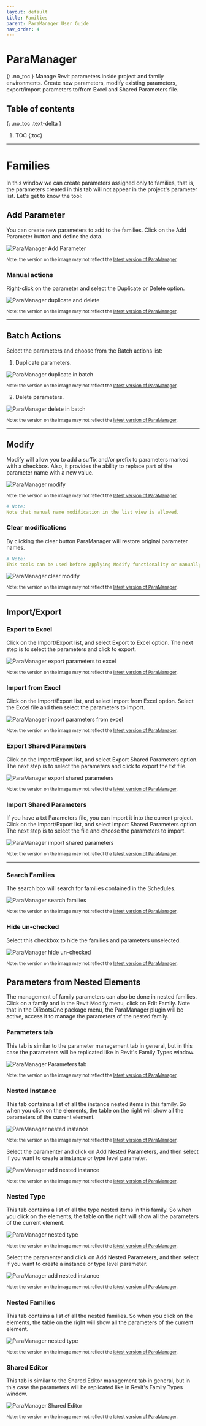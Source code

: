 ```yaml
---
layout: default
title: Families
parent: ParaManager User Guide
nav_order: 4
---
```


# ParaManager
{: .no_toc }
Manage Revit parameters inside project and family environments. Create new parameters, modify existing parameters, export/import parameters to/from Excel and Shared Parameters file.
## Table of contents
{: .no_toc .text-delta }

1. TOC
{:toc}

---

# Families

In this window we can create parameters assigned only to families, that is, the parameters created in this tab will not appear in the project's parameter list.
Let's get to know the tool:

## Add Parameter

You can create new parameters to add to the families. Click on the Add Parameter button and define the data.

![ParaManager Add Parameter](../../assets\images\ParaManager\PM-Fm-AddParameter.gif)

<sub>Note: the version on the image may not reflect the [latest version of ParaManager](https://diroots.com/revit-plugins/manage-revit-parameters-in-projects-and-families-with-paramanager/).</sub>

### Manual actions

Right-click on the parameter and select the Duplicate or Delete option.

![ParaManager duplicate and delete](../../assets\images\ParaManager\PM-Fm-DuplicateDelete.gif)

<sub>Note: the version on the image may not reflect the [latest version of ParaManager](https://diroots.com/revit-plugins/manage-revit-parameters-in-projects-and-families-with-paramanager/).</sub>

---

## Batch Actions

Select the parameters and choose from the Batch actions list:

1. Duplicate parameters.

![ParaManager duplicate in batch](../../assets\images\ParaManager\PM-Fm-DuplicateBatch.gif)

<sub>Note: the version on the image may not reflect the [latest version of ParaManager](https://diroots.com/revit-plugins/manage-revit-parameters-in-projects-and-families-with-paramanager/).</sub>

2. Delete parameters.

![ParaManager delete in batch](../../assets\images\ParaManager\PM-Fm-DeleteBatch.gif)

<sub>Note: the version on the image may not reflect the [latest version of ParaManager](https://diroots.com/revit-plugins/manage-revit-parameters-in-projects-and-families-with-paramanager/).</sub>

---

## Modify

Modify will allow you to add a suffix and/or prefix to parameters marked with a checkbox. Also, it provides the ability to replace part of the parameter name with a new value.

![ParaManager modify](../../assets\images\ParaManager\PM-Fm-Modify.gif)

<sub>Note: the version on the image may not reflect the [latest version of ParaManager](https://diroots.com/revit-plugins/manage-revit-parameters-in-projects-and-families-with-paramanager/).</sub>

```yaml
# Note:
Note that manual name modification in the list view is allowed.
```

### Clear modifications

By clicking the clear button ParaManager will restore original parameter names.

```yaml
# Note:
This tools can be used before applying Modify functionality or manually editing names.
```

![ParaManager clear modify](../../assets\images\ParaManager\PM-Fm-Clear.gif)

<sub>Note: the version on the image may not reflect the [latest version of ParaManager](https://diroots.com/revit-plugins/manage-revit-parameters-in-projects-and-families-with-paramanager/).</sub>

---

## Import/Export

### Export to Excel

Click on the Import/Export list, and select Export to Excel option. The next step is to select the parameters and click to export.

![ParaManager export parameters to excel](../../assets\images\ParaManager\PM-Fm-ExportExcel.gif)

<sub>Note: the version on the image may not reflect the [latest version of ParaManager](https://diroots.com/revit-plugins/manage-revit-parameters-in-projects-and-families-with-paramanager/).</sub>

### Import from Excel

Click on the Import/Export list, and select Import from Excel option. Select the Excel file and then select the parameters to import.

![ParaManager import parameters from excel](../../assets\images\ParaManager\PM-Fm-ImportExcel.gif)

<sub>Note: the version on the image may not reflect the [latest version of ParaManager](https://diroots.com/revit-plugins/manage-revit-parameters-in-projects-and-families-with-paramanager/).</sub>

### Export Shared Parameters

Click on the Import/Export list, and select Export Shared Parameters option. The next step is to select the parameters and click to export the txt file.

![ParaManager export shared parameters](../../assets\images\ParaManager\PM-Fm-ExportShared.gif)

<sub>Note: the version on the image may not reflect the [latest version of ParaManager](https://diroots.com/revit-plugins/manage-revit-parameters-in-projects-and-families-with-paramanager/).</sub>

### Import Shared Parameters

If you have a txt Parameters file, you can import it into the current project. Click on the Import/Export list, and select Import Shared Parameters option.
The next step is to select the file and choose the parameters to import.

![ParaManager import shared parameters](../../assets\images\ParaManager\PM-Fm-ImportShared.gif)

<sub>Note: the version on the image may not reflect the [latest version of ParaManager](https://diroots.com/revit-plugins/manage-revit-parameters-in-projects-and-families-with-paramanager/).</sub>

---

### Search Families

The search box will search for families contained in the Schedules.

![ParaManager search families](../../assets\images\ParaManager\PM-Fm-Search.gif)

<sub>Note: the version on the image may not reflect the [latest version of ParaManager](https://diroots.com/revit-plugins/manage-revit-parameters-in-projects-and-families-with-paramanager/).</sub>

### Hide un-checked

Select this checkbox to hide the families and parameters unselected.

![ParaManager hide un-checked](../../assets\images\ParaManager\PM-Fm-HideUnchecked.gif)

<sub>Note: the version on the image may not reflect the [latest version of ParaManager](https://diroots.com/revit-plugins/manage-revit-parameters-in-projects-and-families-with-paramanager/).</sub>

## Parameters from Nested Elements

The management of family parameters can also be done in nested families. Click on a family and in the Revit Modify menu, click on Edit Family.
Note that in the DiRootsOne package menu, the ParaManager plugin will be active, access it to manage the parameters of the nested family.

### Parameters tab

This tab is similar to the parameter management tab in general, but in this case the parameters will be replicated like in Revit's Family Types window.

![ParaManager Parameters tab](../../assets\images\ParaManager\PM-Fm-ParametersFamily.gif)

<sub>Note: the version on the image may not reflect the [latest version of ParaManager](https://diroots.com/revit-plugins/manage-revit-parameters-in-projects-and-families-with-paramanager/).</sub>

### Nested Instance

This tab contains a list of all the instance nested items in this family. So when you click on the elements, the table on the right will show all the parameters of the current element.

![ParaManager nested instance](../../assets\images\ParaManager\PM-Fm-NestedInstance.gif)

<sub>Note: the version on the image may not reflect the [latest version of ParaManager](https://diroots.com/revit-plugins/manage-revit-parameters-in-projects-and-families-with-paramanager/).</sub>

Select the paramenter and click on Add Nested Parameters, and then select if you want to create a instance or type level parameter.

![ParaManager add nested instance](../../assets\images\ParaManager\PM-Pm-AddNestedInstance.png)

<sub>Note: the version on the image may not reflect the [latest version of ParaManager](https://diroots.com/revit-plugins/manage-revit-parameters-in-projects-and-families-with-paramanager/).</sub>

### Nested Type

This tab contains a list of all the type nested items in this family. So when you click on the elements, the table on the right will show all the parameters of the current element.

![ParaManager nested type](../../assets\images\ParaManager\PM-Fm-NestedType.gif)

<sub>Note: the version on the image may not reflect the [latest version of ParaManager](https://diroots.com/revit-plugins/manage-revit-parameters-in-projects-and-families-with-paramanager/).</sub>

Select the paramenter and click on Add Nested Parameters, and then select if you want to create a instance or type level parameter.

![ParaManager add nested instance](../../assets\images\ParaManager\PM-NT-AddNestedType.png)

<sub>Note: the version on the image may not reflect the [latest version of ParaManager](https://diroots.com/revit-plugins/manage-revit-parameters-in-projects-and-families-with-paramanager/).</sub>

### Nested Families

This tab contains a list of all the nested families. So when you click on the elements, the table on the right will show all the parameters of the current element.

![ParaManager nested type](../../assets\images\ParaManager\PM-NF-NestedFamilies.png)

<sub>Note: the version on the image may not reflect the [latest version of ParaManager](https://diroots.com/revit-plugins/manage-revit-parameters-in-projects-and-families-with-paramanager/).</sub>

### Shared Editor

This tab is similar to the Shared Editor management tab in general, but in this case the parameters will be replicated like in Revit's Family Types window.

![ParaManager Shared Editor](../../assets\images\ParaManager\PM-Se-SharedEditor.png)

<sub>Note: the version on the image may not reflect the [latest version of ParaManager](https://diroots.com/revit-plugins/manage-revit-parameters-in-projects-and-families-with-paramanager/).</sub>